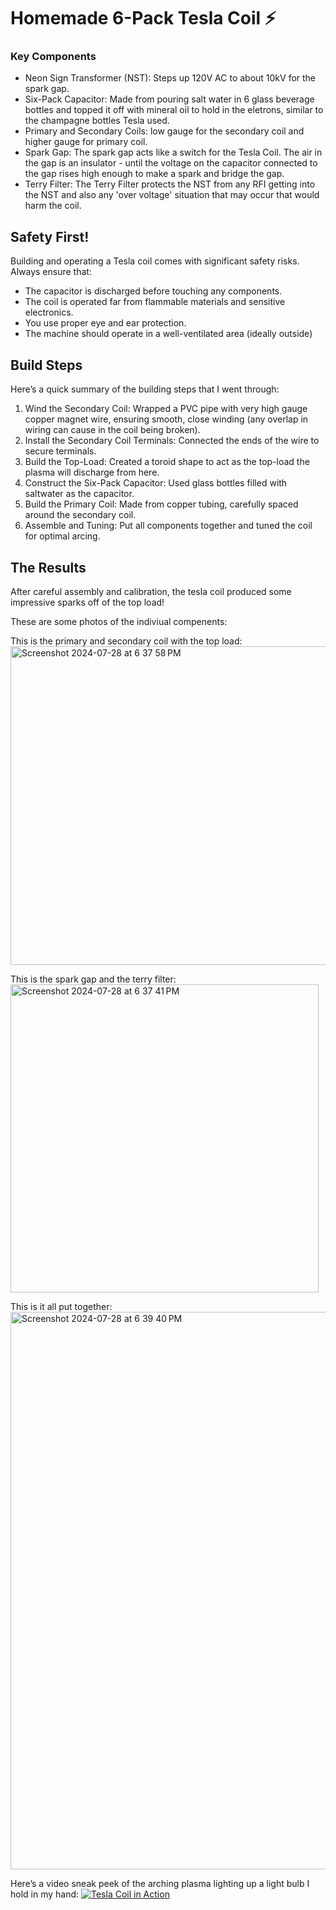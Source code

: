 # Homemade 6-Pack Tesla Coil ⚡️


### Key Components

- Neon Sign Transformer (NST): Steps up 120V AC to about 10kV for the spark gap.
- Six-Pack Capacitor: Made from pouring salt water in 6 glass beverage bottles and topped it off with mineral oil to hold in the eletrons, similar to the champagne bottles Tesla used.
- Primary and Secondary Coils: low gauge for the secondary coil and higher gauge for primary coil.
- Spark Gap: The spark gap acts like a switch for the Tesla Coil. The air in the gap is an insulator - until the voltage on the capacitor connected to the gap rises high enough to make a spark and bridge the gap.
- Terry Filter: The Terry Filter protects the NST from any RFI getting into the NST and also any 'over voltage' situation that may occur that would harm the coil.

## Safety First!

Building and operating a Tesla coil comes with significant safety risks. Always ensure that:
- The capacitor is discharged before touching any components.
- The coil is operated far from flammable materials and sensitive electronics.
- You use proper eye and ear protection.
- The machine should operate in a well-ventilated area (ideally outside)
## Build Steps

Here’s a quick summary of the building steps that I went through:

1. Wind the Secondary Coil: Wrapped a PVC pipe with very high gauge copper magnet wire, ensuring smooth, close winding (any overlap in wiring can cause in the coil being broken).
2. Install the Secondary Coil Terminals: Connected the ends of the wire to secure terminals.
3. Build the Top-Load: Created a toroid shape to act as the top-load the plasma will discharge from here.
4. Construct the Six-Pack Capacitor: Used glass bottles filled with saltwater as the capacitor.
5. Build the Primary Coil: Made from copper tubing, carefully spaced around the secondary coil.
6. Assemble and Tuning: Put all components together and tuned the coil for optimal arcing.

## The Results

After careful assembly and calibration, the tesla coil produced some impressive sparks off of the top load! 

These are some photos of the indiviual compenents: 

This is the primary and secondary coil with the top load: <img width="510" alt="Screenshot 2024-07-28 at 6 37 58 PM" src="https://github.com/user-attachments/assets/cd40a4b6-b086-4b75-be3b-d9b583e49c4f">

This is the spark gap and the terry filter: <img width="493" alt="Screenshot 2024-07-28 at 6 37 41 PM" src="https://github.com/user-attachments/assets/850bcf18-7a66-4eb8-a144-f08e2b2fc741">

This is it all put together: <img width="892" alt="Screenshot 2024-07-28 at 6 39 40 PM" src="https://github.com/user-attachments/assets/702b2d4a-acb0-4757-8d99-0503aaa935b9">




Here’s a video sneak peek of the arching plasma lighting up a light bulb I hold in my hand: [![Tesla Coil in Action](https://github.com/user-attachments/assets/af36c75e-ecf4-4c07-a1b6-c9b6e64979cb "Tesla Coil Video")](https://github.com/user-attachments/assets/af36c75e-ecf4-4c07-a1b6-c9b6e64979cb)

